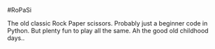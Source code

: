 #RoPaSi

The old classic Rock Paper scissors. Probably just a beginner code in Python. But plenty fun to play all the same.
Ah the good old childhood days..
